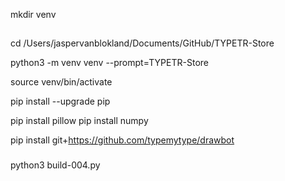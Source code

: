 
mkdir venv

##

cd  /Users/jaspervanblokland/Documents/GitHub/TYPETR-Store 

python3 -m venv venv --prompt=TYPETR-Store

source venv/bin/activate

pip install --upgrade pip

pip install pillow
pip install numpy

pip install git+https://github.com/typemytype/drawbot

###

python3 build-004.py
